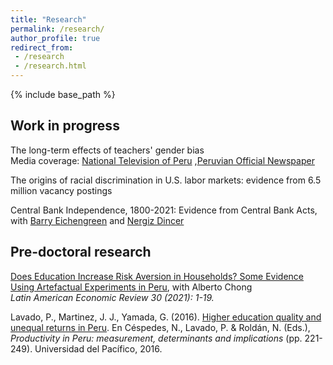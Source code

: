 ```yaml
---
title: "Research"
permalink: /research/
author_profile: true
redirect_from:
 - /research
 - /research.html
---
```


  {% include base_path %}

## Work in progress

The long-term effects of teachers' gender bias <br>
Media coverage: [National Television of Peru](https://www.youtube.com/watch?v=7Ahmv8v4ZYI&t=128s) ,[Peruvian Official Newspaper](https://andina.pe/agencia/noticia-joan-martinez-peruana-promueve-acceso-equitativo-a-educacion-superior-897527.aspx)

The origins of racial discrimination in U.S. labor markets: evidence from 6.5 million vacancy postings

Central Bank Independence, 1800-2021: Evidence from Central Bank Acts, with [Barry Eichengreen](https://eml.berkeley.edu/~eichengr/) and [Nergiz Dincer](https://www.tedu.edu.tr/en/nazire-nergiz-dincer)

## Pre-doctoral research
[Does Education Increase Risk Aversion in Households? Some Evidence Using Artefactual Experiments in Peru](https://ojs.latinaer.org/laer/article/view/22), with Alberto Chong <br>
_Latin American Economic Review 30 (2021): 1-19._

Lavado, P., Martinez, J. J., Yamada, G. (2016). [Higher education quality and unequal returns in Peru](http://hdl.handle.net/11354/1495). En Céspedes, N., Lavado, P. & Roldán, N. (Eds.), _Productivity in Peru: measurement, determinants and implications_ (pp. 221-249). Universidad del Pacífico, 2016.

<!-- <<<<<<< HEAD

<details>
======= -->
<!-- <details>
>>>>>>> 480a1a4e9484d61cc471def7b15eeb8f9dc8e565
<summary> A brief summary</summary>
<br>
Insert text.
</details> -->
